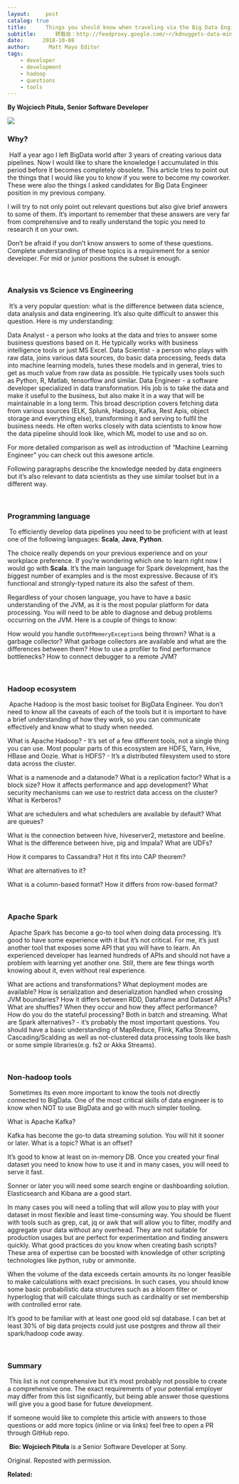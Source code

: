 ```yaml
---
layout:     post
catalog: true
title:      Things you should know when traveling via the Big Data Engineering hype-train
subtitle:      转载自：http://feedproxy.google.com/~r/kdnuggets-data-mining-analytics/~3/HPSlhjyGJyA/big-data-engineering-hype-train.html
date:      2018-10-08
author:      Matt Mayo Editor
tags:
    - developer
    - development
    - hadoop
    - questions
    - tools
---
```


**By Wojciech Pituła, Senior Software Developer**

![](http://feedproxy.google.com/wp-content/uploads/big-data-engineer-header.jpg)


### Why?

 Half a year ago I left BigData world after 3 years of creating various data pipelines. Now I would like to share the knowledge I accumulated in this period before it becomes completely obsolete. This article tries to point out the things that I would like you to know if you were to become my coworker. These were also the things I asked candidates for Big Data Engineer position in my previous company.

I will try to not only point out relevant questions but also give brief answers to some of them. It’s important to remember that these answers are very far from comprehensive and to really understand the topic you need to research it on your own.

Don’t be afraid if you don’t know answers to some of these questions. Complete understanding of these topics is a requirement for a senior developer. For mid or junior positions the subset is enough.

 

### Analysis vs Science vs Engineering

 It’s a very popular question: what is the difference between data science, data analysis and data engineering. It’s also quite difficult to answer this question. Here is my understanding:

Data Analyst - a person who looks at the data and tries to answer some business questions based on it. He typically works with business intelligence tools or just MS Excel.
Data Scientist - a person who plays with raw data, joins various data sources, do basic data processing, feeds data into machine learning models, tunes these models and in general, tries to get as much value from raw data as possible. He typically uses tools such as Python, R, Matlab, tensorflow and similar.
Data Engineer - a software developer specialized in data transformation. His job is to take the data and make it useful to the business, but also make it in a way that will be maintainable in a long term. This broad description covers fetching data from various sources (ELK, Splunk, Hadoop, Kafka, Rest Apis, object storage and everything else), transforming it and serving to fulfil the business needs. He often works closely with data scientists to know how the data pipeline should look like, which ML model to use and so on.

For more detailed comparison as well as introduction of “Machine Learning Engineer” you can check out this awesone article.

Following paragraphs describe the knowledge needed by data engineers but it’s also relevant to data scientists as they use similar toolset but in a different way.

 

### Programming language

 To efficiently develop data pipelines you need to be proficient with at least one of the following languages: **Scala**, **Java**, **Python**.

The choice really depends on your previous experience and on your workplace preference. If you’re wondering which one to learn right now I would go with **Scala**. It’s the main language for Spark development, has the biggest number of examples and is the most expressive. Because of it’s functional and strongly-typed nature its also the safest of them.

Regardless of your chosen language, you have to have a basic understanding of the JVM, as it is the most popular platform for data processing. You will need to be able to diagnose and debug problems occurring on the JVM. Here is a couple of things to know:

How would you handle `OutOfMemeryException`s being thrown?
What is a garbage collector? What garbage collectors are available and what are the differences between them?
How to use a profiler to find performance bottlenecks?
How to connect debugger to a remote JVM?

 

### Hadoop ecosystem

 Apache Hadoop is the most basic toolset for BigData Engineer. You don’t need to know all the caveats of each of the tools but it is important to have a brief understanding of how they work, so you can communicate effectively and know what to study when needed.

What is Apache Hadoop? - It’s set of a few different tools, not a single thing you can use. Most popular parts of this ecosystem are HDFS, Yarn, Hive, HBase and Oozie.
What is HDFS? - It’s a distributed filesystem used to store data across the cluster.

What is a namenode and a datanode?
What is a replication factor?
What is a block size? How it affects performance and app development?
What security mechanisms can we use to restrict data access on the cluster? What is Kerberos?

What are schedulers and what schedulers are available by default?
What are queues?

What is the connection between hive, hiveserver2, metastore and beeline.
What is the difference between hive, pig and Impala?
What are UDFs?

How it compares to Cassandra?
Hot it fits into CAP theorem?

What are alternatives to it?

What is a column-based format? How it differs from row-based format?

 

### Apache Spark

 Apache Spark has become a go-to tool when doing data processing. It’s good to have some experience with it but it’s not critical. For me, it’s just another tool that exposes some API that you will have to learn. An experienced developer has learned hundreds of APIs and should not have a problem with learning yet another one. Still, there are few things worth knowing about it, even without real experience.

What are actions and transformations?
What deployment modes are available?
How is serialization and deserialization handled when crossing JVM boundaries? How it differs between RDD, Dataframe and Dataset APIs?
What are shuffles? When they occur and how they affect performance?
How do you do the stateful processing? Both in batch and streaming.
What are Spark alternatives? - it’s probably the most important questions. You should have a basic understanding of MapReduce, Flink, Kafka Streams, Cascading/Scalding as well as not-clustered data processing tools like bash or some simple libraries(e.g. fs2 or Akka Streams).

 

### Non-hadoop tools

 Sometimes its even more important to know the tools not directly connected to BigData. One of the most critical skills of data engineer is to know when NOT to use BigData and go with much simpler tooling.

What is Apache Kafka?

Kafka has become the go-to data streaming solution. You will hit it sooner or later.
What is a topic?
What is an offset?

It’s good to know at least on in-memory DB. Once you created your final dataset you need to know how to use it and in many cases, you will need to serve it fast.

Sonner or later you will need some search engine or dashboarding solution. Elasticsearch and Kibana are a good start.

In many cases you will need a tolling that will allow you to play with your dataset in most flexible and least time-consuming way. You should be fluent with tools such as grep, cat, jq or awk that will allow you to filter, modify and aggregate your data without any overhead. They are not suitable for production usages but are perfect for experimentation and finding answers quickly.
What good practices do you know when creating bash scripts?
These area of expertise can be boosted with knowledge of other scripting technologies like python, ruby or ammonite.

When the volume of the data exceeds certain amounts its no longer feasible to make calculations with exact precisions. In such cases, you should know some basic probabilistic data structures such as a bloom filter or hyperloglog that will calculate things such as cardinality or set membership with controlled error rate.

It’s good to be familiar with at least one good old sql database. I can bet at least 30% of big data projects could just use postgres and throw all their spark/hadoop code away.

 

### Summary

 This list is not comprehensive but it’s most probably not possible to create a comprehensive one. The exact requirements of your potential employer may differ from this list significantly, but being able answer those questions will give you a good base for future development.

If someone would like to complete this article with answers to those questions or add more topics (inline or via links) feel free to open a PR through GitHub repo.

 **Bio: Wojciech Pituła** is a Senior Software Developer at Sony.

Original. Reposted with permission.

**Related:**



 
